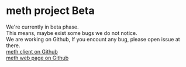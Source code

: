 # meth project Beta
We're currently in beta phase.  
This means, maybe exist some bugs we do not notice.  
We are working on Github, If you encount any bug, please open issue at there.  
[meth client on Github](https://github.com/SydneyMOD/meth)  
[meth web page on Github](https://github.com/SydneyMOD/meth-web)